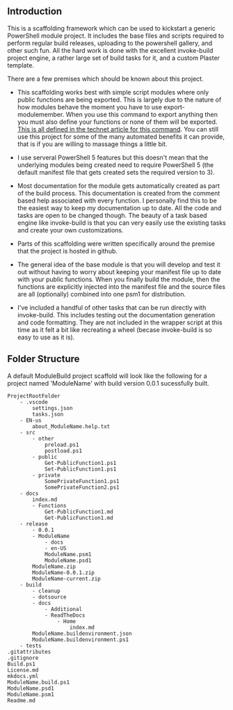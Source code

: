## Introduction
This is a scaffolding framework which can be used to kickstart a generic PowerShell module project. It includes the base files and scripts required to perform regular build releases, uploading to the powershell gallery, and other such fun. All the hard work is done with the excellent invoke-build project engine, a rather large set of build tasks for it, and a custom Plaster template.

There are a few premises which should be known about this project.

- This scaffolding works best with simple script modules where only public functions are being exported. This is largely due to the nature of how modules behave the moment you have to use export-modulemember. When you use this command to export anything then you must also define your functions or none of them will be exported. [This is all defined in the technet article for this command](https://technet.microsoft.com/en-us/library/hh849736.aspx). You can still use this project for some of the many automated benefits it can provide, that is if you are willing to massage things a little bit.

- I use serveral PowerShell 5 features but this doesn't mean that the underlying modules being created need to require PowerShell 5 (the default manifest file that gets created sets the required version to 3).

- Most documentation for the module gets automatically created as part of the build process. This documentation is created from the comment based help associated with every function. I personally find this to be the easiest way to keep my documentation up to date. All the code and tasks are open to be changed though. The beauty of a task based engine like invoke-build is that you can very easily use the existing tasks and create your own customizations.

- Parts of this scaffolding were written specifically around the premise that the project is hosted in github.

- The general idea of the base module is that you will develop and test it out without having to worry about keeping your manifest file up to date with your public functions. When you finally build the module, then the functions are explicitly injected into the manifest file and the source files are all (optionally) combined into one psm1 for distribution.

- I've included a handful of other tasks that can be run directly with invoke-build. This includes testing out the documentation generation and code formatting. They are not included in the wrapper script at this time as it felt a bit like recreating a wheel (becase invoke-build is so easy to use as it is).

## Folder Structure
A default ModuleBuild project scaffold will look like the following for a project named 'ModuleName' with build version 0.0.1 sucessfully built.
```
ProjectRootFolder
	- .vscode
		settings.json
        tasks.json
    - EN-us
    	about_ModuleName.help.txt
	- src
		- other
			preload.ps1
        	postload.ps1
		- public
			Get-PublicFunction1.ps1
        	Set-PublicFunction1.ps1
		- private
			SomePrivateFunction1.ps1
        	SomePrivateFunction2.ps1
    - docs
        index.md
        - Functions
            Get-PublicFunction1.md
            Get-PublicFunction1.md
    - release
        - 0.0.1
        - ModuleName
        	- docs
        	- en-US
        	ModuleName.psm1
            ModuleName.psd1
        ModuleName.zip
        ModuleName-0.0.1.zip
        ModuleName-current.zip
	- build
		- cleanup
        - dotsource
        - docs
			- Additional
        	- ReadTheDocs
        		- Home
        			index.md
        ModuleName.buildenvironment.json
        ModuleName.buildenvironment.ps1
	- tests
.gitattributes
.gitignore
Build.ps1
License.md
mkdocs.yml
ModuleName.build.ps1
ModuleName.psd1
ModuleName.psm1
Readme.md

```